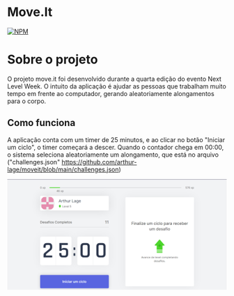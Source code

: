 # Move.It

[![NPM](https://img.shields.io/npm/l/react)](https://github.com/arthur-lage/moveit/blob/main/LICENSE)

# Sobre o projeto

O projeto move.it foi desenvolvido durante a quarta edição do evento Next Level Week. O intuito da aplicação é ajudar as pessoas que trabalham muito tempo em frente ao computador, gerando aleatoriamente alongamentos para o corpo.

## Como funciona

A aplicação conta com um timer de 25 minutos, e ao clicar no botão "Iniciar um ciclo", o timer começará a descer. Quando o contador chega em 00:00, o sistema seleciona aleatoriamente um alongamento, que está no arquivo ("challenges.json" https://github.com/arthur-lage/moveit/blob/main/challenges.json)

![Imagem 1](https://github.com/arthur-lage/moveit/blob/main/assets/Screenshot_44.png)
